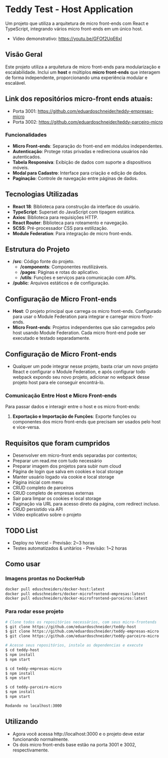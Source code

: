# Teddy Test - Host Application

Um projeto que utiliza a arquitetura de micro front-ends com React e TypeScript, integrando vários micro front-ends em um único host.
- Vídeo demonstrativo: https://youtu.be/GFOf2UqE6xI

## Visão Geral

Este projeto utiliza a arquitetura de micro front-ends para modularização e escalabilidade. Inclui um **host** e múltiplos **micro front-ends** que interagem de forma independente, proporcionando uma experiência modular e escalável.

## Link dos repositórios micro-front ends atuais:
- Porta 3001: https://github.com/eduardoschneider/teddy-empresas-micro
- Porta 3002: https://github.com/eduardoschneider/teddy-parceiro-micro

### Funcionalidades

- **Micro Front-ends**: Separação do front-end em módulos independentes.
- **Autenticação**: Protege rotas privadas e redireciona usuários não autenticados.
- **Tabela Responsiva**: Exibição de dados com suporte a dispositivos móveis.
- **Modal para Cadastro**: Interface para criação e edição de dados.
- **Paginação**: Controle de navegação entre páginas de dados.

## Tecnologias Utilizadas

- **React 18**: Biblioteca para construção da interface do usuário.
- **TypeScript**: Superset do JavaScript com tipagem estática.
- **Axios**: Biblioteca para requisições HTTP.
- **React Router**: Biblioteca para roteamento e navegação.
- **SCSS**: Pré-processador CSS para estilização.
- **Module Federation**: Para integração de micro front-ends.

## Estrutura do Projeto

- **/src**: Código fonte do projeto.
  - **/components**: Componentes reutilizáveis.
  - **/pages**: Páginas e rotas do aplicativo.
  - **/utils**: Funções e serviços para comunicação com APIs.
- **/public**: Arquivos estáticos e de configuração.

## Configuração de Micro Front-ends

- **Host**: O projeto principal que carrega os micro front-ends. Configurado para usar o Module Federation para integrar e carregar micro front-ends.
- **Micro Front-ends**: Projetos independentes que são carregados pelo host usando Module Federation. Cada micro front-end pode ser executado e testado separadamente.

## Configuração de Micro Front-ends
- Qualquer um pode integrar nesse projeto, basta criar um novo projeto React e configurar o Module Federation, e após configurar todo webpack expondo seu novo projeto, adicionar no webpack desse projeto host para ele conseguir encontrá-lo.

### Comunicação Entre Host e Micro Front-ends

Para passar dados e interagir entre o host e os micro front-ends:

1. **Exportação e Importação de Funções**: Exporte funções ou componentes dos micro front-ends que precisam ser usados pelo host e vice-versa.

## Requisitos que foram cumpridos

* Desenvolver em micro-front ends separadas por contextos;
* Preparar um read.me com tudo necessário
* Preparar imagem dos projetos para subir num cloud
* Página de login que salva em cookies e local storage
* Manter usuário logado via cookie e local storage
* Página inicial com menu
* CRUD completo de parceiros
* CRUD completo de empresas externas
* Sair para limpar os cookies e local storage
* Paginação via URL para acesso direto da página, com redirect incluso.
* CRUD persistido via API
* Vídeo explicativo sobre o projeto

## TODO List
* Deploy no Vercel - Previsão: 2~3 horas
* Testes automatizados & unitários - Previsão: 1~2 horas

## Como usar

### Imagens prontas no DockerHub
```bash
docker pull eduschneiders/docker-host:latest
docker pull eduschneiders/docker-microfrontend-empresas:latest
docker pull eduschneiders/docker-microfrontend-parceiros:latest
```

### Para rodar esse projeto
```bash
# Clone todos os repositórios necessários, com seus micro-frontends
$ git clone https://github.com/eduardoschneider/teddy-host
$ git clone https://github.com/eduardoschneider/teddy-empresas-micro
$ git clone https://github.com/eduardoschneider/teddy-parceiro-micro

# Acesse seus repositórios, instale as dependencias e execute
$ cd teddy-host
$ npm install
$ npm start

$ cd teddy-empresas-micro
$ npm install
$ npm start

$ cd teddy-parceiro-micro
$ npm install
$ npm start

Rodando no localhost:3000

```
## Utilizando
- Agora você acessa http://localhost:3000 e o projeto deve estar funcionando normalmente.
- Os dois micro front-ends base estão na porta 3001 e 3002, respectivamente.
